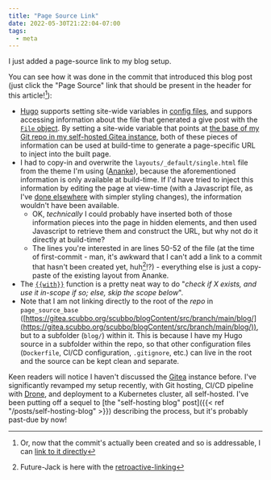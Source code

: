 ```yaml
---
title: "Page Source Link"
date: 2022-05-30T21:22:04-07:00
tags:
  - meta
---
```

I just added a page-source link to my blog setup.
<!--more-->
You can see how it was done in the commit that introduced this blog post (just click the "Page Source" link that should be present in the header for this article![^1]):
* [Hugo](https://gohugo.io/) supports setting site-wide variables in [config files](https://gohugo.io/getting-started/configuration/), and suppors accessing information about the file that generated a give post with the [`File` object](https://gohugo.io/variables/files/). By setting a site-wide variable that points at [the base of my Git repo in my self-hosted Gitea instance](https://gitea.scubbo.org/scubbo/blogContent/src/branch/main), both of these pieces of information can be used at build-time to generate a page-specific URL to inject into the built page.
* I had to copy-in and overwrite the `layouts/_default/single.html` file from the theme I'm using ([Ananke](https://github.com/theNewDynamic/gohugo-theme-ananke)), because the aforementioned information is only available at build-time. If I'd have tried to inject this information by editing the page at view-time (with a Javascript file, as I've [done elsewhere](https://gitea.scubbo.org/scubbo/blogContent/src/branch/main/blog/static/js/custom.js) with simpler styling changes), the information wouldn't have been available.
  * OK, _technically_ I could probably have inserted both of those information pieces into the page in hidden elements, and then used Javascript to retrieve them and construct the URL, but why not do it directly at build-time?
  * The lines you're interested in are lines 50-52 of the file (at the time of first-commit - man, it's awkward that I can't add a link to a commit that hasn't been created yet, huh[^2]!?) - everything else is just a copy-paste of the existing layout from Ananke.
* The [`{{with}}`](https://gohugo.io/functions/with) function is a pretty neat way to do "_check if X exists, and use it in-scope if so; else, skip the scope below_".
* Note that I am not linking directly to the root of the _repo_ in `page_source_base` ([https://gitea.scubbo.org/scubbo/blogContent/src/branch/main/blog/](https://gitea.scubbo.org/scubbo/blogContent/src/branch/main/blog/)), but to a subfolder (`blog/`) within it. This is because I have my Hugo source in a subfolder within the repo, so that other configuration files (`Dockerfile`, CI/CD configuration, `.gitignore`, etc.) can live in the root and the source can be kept clean and separate.

Keen readers will notice I haven't discussed the [Gitea](https://gitea.io/en-us/) instance before. I've significantly revamped my setup recently, with Git hosting, CI/CD pipeline with [Drone](https://www.drone.io/), and deployment to a Kubernetes cluster, all self-hosted. I've been putting off a sequel to [the "self-hosting blog" post]({{< ref "/posts/self-hosting-blog" >}}) describing the process, but it's probably past-due by now!

[^1]: Or, now that the commit's actually been created and so is addressable, I can [link to it directly](https://gitea.scubbo.org/scubbo/blogContent/commit/9f98583f26b9ac0f5b8da53fe411fd9ca239232a)
[^2]: Future-Jack is here with the [retroactive-linking](https://gitea.scubbo.org/scubbo/blogContent/src/commit/9f98583f26b9ac0f5b8da53fe411fd9ca239232a/blog/layouts/_default/single.html#L50-L52)